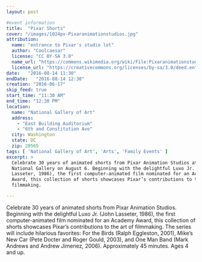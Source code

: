```yaml
---
layout: post

#event information
title:  "Pixar Shorts"
cover: "/images/1024px-Pixaranimationstudios.jpg"
attribution:
  name: "entrance to Pixar's studio lot"
  author: "Coolcaesar"
  license: "CC BY-SA 3.0"
  name_url: "https://commons.wikimedia.org/wiki/File:Pixaranimationstudios.jpg"
  license_url: "https://creativecommons.org/licenses/by-sa/3.0/deed.en"
date:   "2016-08-14 11:30"
endDate:   "2016-08-14 12:30"
creation: "2016-06-17"
skip_feed: true
start_time: "11:30 AM"
end_time: "12:30 PM"
location:
  name: "National Gallery of Art"
  address:
    - "East Building Auditorium"
    - "6th and Constitution Ave"
  city: Washington
  state: DC
  zip: 20565
tags: [ 'National Gallery of Art', 'Arts', 'Family Events' ]
excerpt: >
  Celebrate 30 years of animated shorts from Pixar Animation Studios at the
  National Gallery on August 6. Beginning with the delightful Luxo Jr. (John
  Lasseter, 1986), the first computer-animated film nominated for an Academy
  Award, this collection of shorts showcases Pixar’s contributions to the art of
  filmmaking.

---
```


Celebrate 30 years of animated shorts from Pixar Animation Studios.   Beginning
with the delightful Luxo Jr. (John Lasseter, 1986), the first computer-animated
film nominated for an Academy Award, this collection of shorts showcases Pixar’s
contributions to the art of filmmaking. The series will include hilarious
favorites: For the Birds (Ralph Eggleston, 2001), Mike’s New Car (Pete Docter
and Roger Gould, 2003), and One Man Band (Mark Andrews and Andrew Jimenez,
2006). Approximately 45 minutes. Ages 4 and up.

